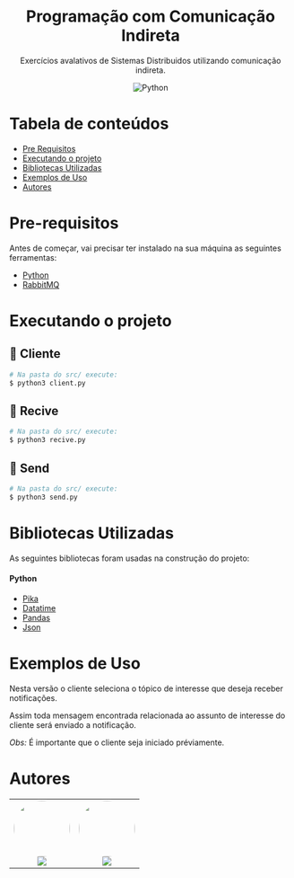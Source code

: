 <h1 align="center">Programação com Comunicação Indireta</h1>
<p href="#descricao" align="center">Exercícios avalativos de Sistemas Distribuidos utilizando comunicação indireta.</p>

<div align="center">
  <img alt="Python" src="https://img.shields.io/badge/python-%23007ACC.svg?&style=for-the-badge&logo=python&logoColor=white">
</div>

[comment]: <> (<h4 align="center"> )

[comment]: <> (  ✅  Projeto finalizado ✅)

[comment]: <> (</h4>)

Tabela de conteúdos
=================
<!--ts-->
   * [Pre Requisitos](#pre-requisitos)
   * [Executando o projeto](#executando-o-projeto)
   * [Bibliotecas Utilizadas](#bibliotecas-utilizadas)
   * [Exemplos de Uso](#exemplos-de-uso)
   * [Autores](#autores)
<!--te-->

Pre-requisitos
==============

Antes de começar, vai precisar ter instalado na sua máquina as seguintes ferramentas:
- [Python](https://www.python.org/)
- [RabbitMQ](https://www.rabbitmq.com/)

Executando o projeto
====================

## 🎲 Cliente
```bash
# Na pasta do src/ execute:
$ python3 client.py
```

## 🎲 Recive
```bash
# Na pasta do src/ execute:
$ python3 recive.py
```
## 🎲 Send
```bash
# Na pasta do src/ execute:
$ python3 send.py
```


Bibliotecas Utilizadas
==============

As seguintes bibliotecas foram usadas na construção do projeto:
#### Python
- [Pika]()
- [Datatime]()
- [Pandas]()
- [Json]()

Exemplos de Uso
==============

Nesta versão o cliente seleciona o tópico de interesse que deseja receber notificações. 

Assim toda mensagem encontrada relacionada ao assunto de interesse do cliente será enviado a notificação.

*Obs:* É importante que o cliente seja iniciado préviamente. 

Autores
=======

<table>
  <tr>
    <td align="center"><a href="https://www.linkedin.com/in/hmarcuzzo/"><img style="border-radius: 50%;" src="https://avatars2.githubusercontent.com/u/42159311?v=4" width="100px;" alt=""/></a><br /><a href="https://www.linkedin.com/in/hmarcuzzo/" title="Henrique Marcuzzo"><img href="https://www.linkedin.com/in/hmarcuzzo/" src="https://img.shields.io/badge/-HenriqueMarcuzzo-0077B5?style=flat&logo=Linkedin&logoColor=white&link=https://www.linkedin.com/in/hmarcuzzo/"></a></td>
    <td align="center"><a href="https://www.linkedin.com/in/rafael-rampim-soratto-a42793190/"><img style="border-radius: 50%;" src="https://avatars.githubusercontent.com/u/38047989?v=4" width="100px;" alt=""/></a><br /><a href="https://www.linkedin.com/in/rafael-rampim-soratto-a42793190/" title="Rafael Soratto"><img href="https://www.linkedin.com/in/rafael-rampim-soratto-a42793190/" src="https://img.shields.io/badge/-RafaelSoratto-0077B5?style=flat&logo=Linkedin&logoColor=white&link=https://www.linkedin.com/in/rafael-rampim-soratto-a42793190/"></a></td>
  </tr>
</table>
